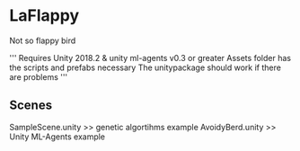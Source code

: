 # LaFlappy
Not so flappy bird

'''
Requires Unity 2018.2 & unity ml-agents v0.3 or greater
Assets folder has the scripts and prefabs necessary
The unitypackage should work if there are problems
'''
## Scenes 
SampleScene.unity >> genetic algortihms example
AvoidyBerd.unity >> Unity ML-Agents example
